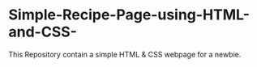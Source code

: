 # Simple-Recipe-Page-using-HTML-and-CSS-
This Repository contain a simple HTML &amp; CSS webpage for a newbie.
